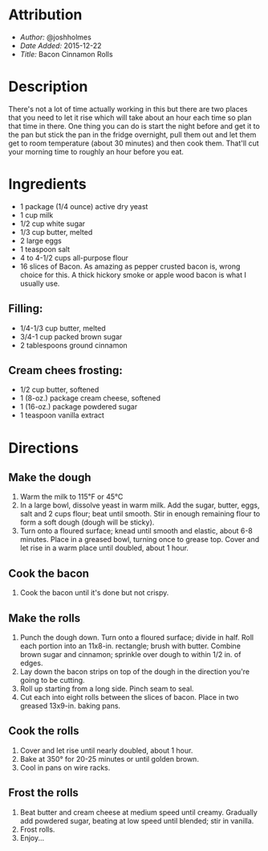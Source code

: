 # Attribution
* *Author:* @joshholmes
* *Date Added:* 2015-12-22
* *Title:* Bacon Cinnamon Rolls

# Description
There's not a lot of time actually working in this but there are two places that you need to let it rise which will take about an hour each time so plan that time in there. One thing you can do is start the night before and get it to the pan but stick the pan in the fridge overnight, pull them out and let them get to room temperature (about 30 minutes) and then cook them. That'll cut your morning time to roughly an hour before you eat.

# Ingredients
* 1 package (1/4 ounce) active dry yeast
* 1 cup milk
* 1/2 cup white sugar
* 1/3 cup butter, melted
* 2 large eggs
* 1 teaspoon salt
* 4 to 4-1/2 cups all-purpose flour
* 16 slices of Bacon. As amazing as pepper crusted bacon is, wrong choice for this. A thick hickory smoke or apple wood bacon is what I usually use. 

## Filling:
* 1/4-1/3 cup butter, melted
* 3/4-1 cup packed brown sugar
* 2 tablespoons ground cinnamon

## Cream chees frosting:
* 1/2 cup butter, softened
* 1 (8-oz.) package cream cheese, softened
* 1 (16-oz.) package powdered sugar
* 1 teaspoon vanilla extract

# Directions
## Make the dough
1. Warm the milk to 115℉ or 45℃	
2. In a large bowl, dissolve yeast in warm milk. Add the sugar, butter, eggs, salt and 2 cups flour; beat until smooth. Stir in enough remaining flour to form a soft dough (dough will be sticky).
3. Turn onto a floured surface; knead until smooth and elastic, about 6-8 minutes. Place in a greased bowl, turning once to grease top. Cover and let rise in a warm place until doubled, about 1 hour.

## Cook the bacon
1. Cook the bacon until it's done but not crispy. 

## Make the rolls
1. Punch the dough down. Turn onto a floured surface; divide in half. Roll each portion into an 11x8-in. rectangle; brush with butter. Combine brown sugar and cinnamon; sprinkle over dough to within 1/2 in. of edges. 
2. Lay down the bacon strips on top of the dough in the direction you're going to be cutting. 
3. Roll up starting from a long side. Pinch seam to seal.
4. Cut each into eight rolls between the slices of bacon. Place in two greased 13x9-in. baking pans. 

## Cook the rolls
1. Cover and let rise until nearly doubled, about 1 hour.
2. Bake at 350° for 20-25 minutes or until golden brown. 
3. Cool in pans on wire racks. 

## Frost the rolls
1. Beat butter and cream cheese at medium speed until creamy. Gradually add powdered sugar, beating at low speed until blended; stir in vanilla.
2. Frost rolls. 
3. Enjoy...
